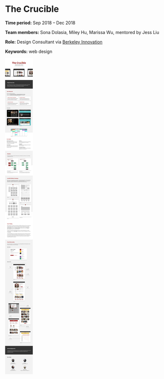 # The Crucible

**Time period:** Sep 2018 – Dec 2018

**Team members:** Sona Dolasia, Miley Hu, Marissa Wu, mentored by Jess Liu

**Role:** Design Consultant via [Berkeley Innovation](https://www.berkeleyinnovation.org/about-us) 

**Keywords:** web design


![case study](crucible/casestudy.png)

